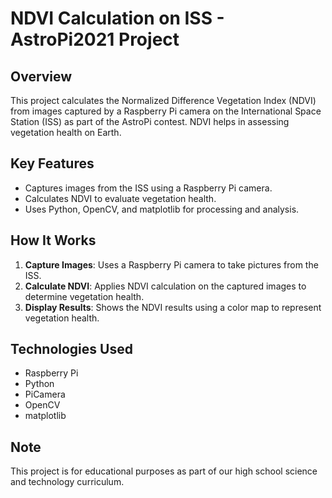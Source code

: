 # NDVI Calculation on ISS - AstroPi2021 Project

## Overview
This project calculates the Normalized Difference Vegetation Index (NDVI) from images captured by a Raspberry Pi camera on the International Space Station (ISS) as part of the AstroPi contest. NDVI helps in assessing vegetation health on Earth.

## Key Features
- Captures images from the ISS using a Raspberry Pi camera.
- Calculates NDVI to evaluate vegetation health.
- Uses Python, OpenCV, and matplotlib for processing and analysis.

## How It Works
1. **Capture Images**: Uses a Raspberry Pi camera to take pictures from the ISS.
2. **Calculate NDVI**: Applies NDVI calculation on the captured images to determine vegetation health.
3. **Display Results**: Shows the NDVI results using a color map to represent vegetation health.


## Technologies Used
- Raspberry Pi
- Python
- PiCamera
- OpenCV
- matplotlib


## Note
This project is for educational purposes as part of our high school science and technology curriculum.

